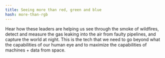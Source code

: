 ```yaml
---
title: Seeing more than red, green and blue
hash: more-than-rgb
---
```

Hear how these leaders are helping us see through the smoke of wildfires, detect and measure the gas leaking into the air from faulty pipelines, and capture the world at night. This is the tech that we need to go beyond what the capabilities of our human eye and to maximize the capabilities of machines + data from space.
